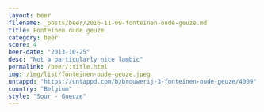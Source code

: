 ```yaml
---
layout: beer
filename: _posts/beer/2016-11-09-fonteinen-oude-geuze.md
title: Fonteinen oude geuze
category: beer
score: 4
beer-date: "2013-10-25"
desc: "Not a particularly nice lambic"
permalink: /beer/:title.html
img: /img/list/fonteinen-oude-geuze.jpeg
untappd: "https://untappd.com/b/brouwerij-3-fonteinen-oude-geuze/4009"
country: "Belgium"
style: "Sour - Gueuze"
---
```

